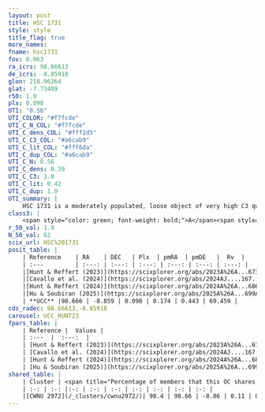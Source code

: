 ```yaml
---
layout: post
title: HSC 1731
style: style
title_flag: true
more_names: 
fname: hsc1731
fov: 0.063
ra_icrs: 98.66613
de_icrs: -8.85918
glon: 218.96264
glat: -7.73489
r50: 1.9
plx: 0.098
UTI: "0.56"
UTI_COLOR: "#f7fcde"
UTI_C_N_COL: "#f7fcde"
UTI_C_dens_COL: "#fff2d5"
UTI_C_C3_COL: "#a6cab9"
UTI_C_lit_COL: "#fff6da"
UTI_C_dup_COL: "#a6cab9"
UTI_C_N: 0.56
UTI_C_dens: 0.39
UTI_C_C3: 1.0
UTI_C_lit: 0.42
UTI_C_dup: 1.0
UTI_summary: |
    HSC 1731 is a moderately populated, loose object of very high C3 quality. It was recently reported in the literature. This object shares a large percentage of members with a later reported entry.
class3: |
    <span style="color: green; font-weight: bold;">A</span><span style="color: green; font-weight: bold;">A</span>
r_50_val: 1.9
N_50_val: 62
scix_url: HSC%201731
posit_table: |
    | Reference    | RA    | DEC   | Plx  | pmRA  | pmDE   |  Rv  |
    | :---         | :---: | :---: | :---: | :---: | :---: | :---: |
    |[Hunt & Reffert (2023)](https://scixplorer.org/abs/2023A%26A...673A.114H) | 98.654 | -8.865 | 0.085 | 0.163 | 0.458 | 69.479 |
    |[Cavallo et al. (2024)](https://scixplorer.org/abs/2024AJ....167...12C) | 98.663 | -8.858 | 0.09 | -- | -- | -- |
    |[Hunt & Reffert (2024)](https://scixplorer.org/abs/2024A%26A...686A..42H) | 98.654 | -8.865 | 0.085 | 0.163 | 0.458 | 69.479 |
    |[Hu & Soubiran (2025)](https://scixplorer.org/abs/2025A%26A...699A.246H) | 98.663 | -8.858 | -- | -- | -- | -- |
    | **UCC** |98.666 | -8.859 | 0.098 | 0.174 | 0.443 | 69.459 | 
cds_radec: 98.66613,-8.85918
carousel: UCC_HUNT23
fpars_table: |
    | Reference |  Values |
    | :---  |  :---:  |
    | [Hunt & Reffert (2023)](https://scixplorer.org/abs/2023A%26A...673A.114H) | `AV50=1.602, diffAV50=0.78, MOD50=14.678, logAge50=8.808` |
    | [Cavallo et al. (2024)](https://scixplorer.org/abs/2024AJ....167...12C) | `AV50=1.87, dMod50=13.53, logAge50=9.07, [Fe/H]50=-0.87` |
    | [Hunt & Reffert (2024)](https://scixplorer.org/abs/2024A%26A...686A..42H) | `MassJ=977.804` |
    | [Hu & Soubiran (2025)](https://scixplorer.org/abs/2025A%26A...699A.246H) | `MA22=-0.31, MA23f=-0.6, MA23g=-0.43, MZ23=-0.78, MK24=-0.5, MF24=-0.54` |
shared_table: |
    | Cluster | <span title="Percentage of members that this OC shares with the ones listed">%</span>   | RA   | DEC   | Plx   | pmRA  | pmDE  | Rv | UTI |
    | :-: | :-: |:-: | :-: | :-: | :-: | :-: | :-: | :-: |
    |[CWNU 2972](/_clusters/cwnu2972/)| 98.4 | 98.66 | -8.86 | 0.11 | 0.16 | 0.45 | 69.46 |0.07 |
---
```

